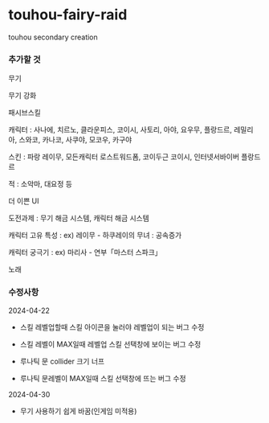 # touhou-fairy-raid

touhou secondary creation

### 추가할 것 

무기

무기 강화

패시브스킬

캐릭터 : 사나에, 치르노, 클라운피스, 코이시, 사토리, 아야, 요우무, 플랑드르, 레밀리아, 스와코, 카나코, 사쿠야, 모코우, 카구야

스킨 : 파랑 레이무, 모든캐릭터 로스트워드폼, 코이두근 코이시, 인터넷서바이버 플랑드르

적 : 소악마, 대요정 등

더 이쁜 UI

도전과제 : 무기 해금 시스템, 캐릭터 해금 시스템

캐릭터 고유 특성 : ex) 레이무 - 하쿠레이의 무녀 : 공속증가

캐릭터 궁극기 : ex) 마리사 - 연부「마스터 스파크」

노래

### 수정사항

2024-04-22

- 스킬 레벨업할때 스킬 아이콘을 눌러야 레벨업이 되는 버그 수정

- 스킬 레벨이 MAX일때 레벨업 스킬 선택창에 보이는 버그 수정

- 루나틱 문 collider 크기 너프

- 루나틱 문레벨이 MAX일때 스킬 선택창에 뜨는 버그 수정

2024-04-30

- 무기 사용하기 쉽게 바꿈(인게임 미적용)
